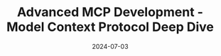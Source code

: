 ---
title: Advanced MCP Development - Model Context Protocol Deep Dive
date: 2024-07-03
description: Deep dive into advanced Model Context Protocol development techniques, exploring complex integrations and best practices for building robust MCP servers.
video: n3g8d9wA5vk
tags: [mcp, ai]
---